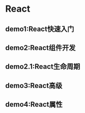 React
=============

demo1:React快速入门
-------------

demo2:React组件开发
-------------

demo2.1:React生命周期
-------------

demo3:React高级
-------------

demo4:React属性
-------------
